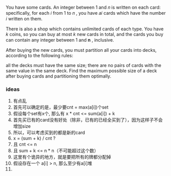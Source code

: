 You have some cards. An integer between 1
 and 𝑛
 is written on each card: specifically, for each 𝑖
 from 1
 to 𝑛
, you have 𝑎𝑖
 cards which have the number 𝑖
 written on them.

There is also a shop which contains unlimited cards of each type. You have 𝑘
 coins, so you can buy at most 𝑘
 new cards in total, and the cards you buy can contain any integer between 1
 and 𝐧
, inclusive.

After buying the new cards, you must partition all your cards into decks, according to the following rules:

all the decks must have the same size;
there are no pairs of cards with the same value in the same deck.
Find the maximum possible size of a deck after buying cards and partitioning them optimally.

### ideas
1. 有点乱
2. 首先可以确定的是，最少要cnt = max(a[i])个set
3. 假设每个set有x个, 那么有 x * cnt <= sum(a[i]) + k
4. 首先买已有的card没有好处（除非，已有的已经全买到了），因为这样子不会增加size
5. 所以，可以考虑买到的都是新的card
6. x = (sum + k) / cnt ?
7. 且 cnt <= n
8. 且 sum + k <= n * n（不可能超过这个数）
9. 这里有个诡异的地方，就是要把所有的牌都分配掉
10. 假设存在一个 a[i] > n, 那么至少有a[i]堆
11. 
